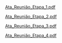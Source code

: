 
[Ata_Reunião_Etapa_1.pdf](https://github.com/ICEI-PUC-Minas-PMV-ADS/pmv-ads-2024-1-e5-proj-empext-t5-MM-Salgados/files/14499430/Reuniao.Etapa.1.pdf)

[Ata_Reunião_Etapa_2.pdf](https://github.com/ICEI-PUC-Minas-PMV-ADS/pmv-ads-2024-1-e5-proj-empext-t5-MM-Salgados/files/14815965/Ata_Reuniao_Etapa_2.pdf)

[Ata_Reunião_Etapa_3.pdf](https://github.com/ICEI-PUC-Minas-PMV-ADS/mm-salgados/files/15214367/ADS.-.Ata.de.Reuniao.3.-.MM.Salgados.pdf)

[Ata_Reunião_Etapa_4.pdf](https://github.com/user-attachments/files/15753581/Ata_Reuniao_Etapa_4.pdf)
